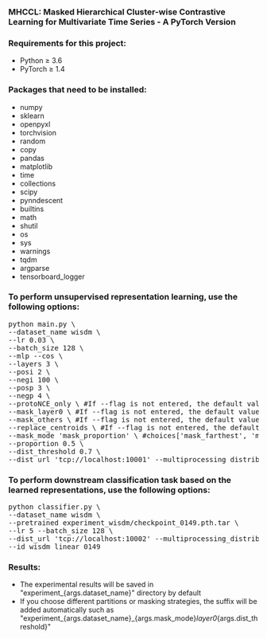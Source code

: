 
### MHCCL: Masked Hierarchical Cluster-wise Contrastive Learning for Multivariate Time Series - A PyTorch Version


### Requirements for this project:
- Python ≥ 3.6
- PyTorch ≥ 1.4


### Packages that need to be installed:
- numpy
- sklearn
- openpyxl 
- torchvision
- random
- copy
- pandas
- matplotlib
- time
- collections
- scipy
- pynndescent
- builtins
- math
- shutil
- os
- sys
- warnings
- tqdm
- argparse
- tensorboard_logger 


### To perform unsupervised representation learning, use the following options:
<pre>
python main.py \
--dataset_name wisdm \
--lr 0.03 \
--batch_size 128 \
--mlp --cos \ 
--layers 3 \
--posi 2 \
--negi 100 \
--posp 3 \
--negp 4 \
--protoNCE_only \ #If --flag is not entered, the default value is False. The True value is triggered when --flag is entered
--mask_layer0 \ #If --flag is not entered, the default value is False. The True value is triggered when --flag is entered
--mask_others \ #If --flag is not entered, the default value is False. The True value is triggered when --flag is entered
--replace_centroids \ #If --flag is not entered, the default value is False. The True value is triggered when --flag is entered
--mask_mode 'mask_proportion' \ #choices['mask_farthest', 'mask_threshold'(if use, specify the dist_threshold), 'mask_proportion'(if use, specify the proportion)]
--proportion 0.5 \
--dist_threshold 0.7 \
--dist_url 'tcp://localhost:10001' --multiprocessing_distributed --world_size 1 --rank 0
</pre>


### To perform downstream classification task based on the learned representations, use the following options:
<pre>
python classifier.py \
--dataset_name wisdm \
--pretrained experiment_wisdm/checkpoint_0149.pth.tar \
--lr 5 --batch_size 128 \
--dist_url 'tcp://localhost:10002' --multiprocessing_distributed --world_size 1 --rank 0 \
--id wisdm_linear_0149
</pre>


### Results:
- The experimental results will be saved in "experiment_{args.dataset_name}" directory by default 
- If you choose different partitions or masking strategies, the suffix will be added automatically such as
  "experiment_{args.dataset_name}_{args.mask_mode}_layer0_{args.dist_threshold}" 




